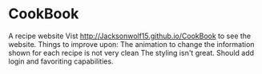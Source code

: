 # CookBook
A recipe website
Vist http://Jacksonwolf15.github.io/CookBook to see the website.
Things to improve upon:
The animation to change the information shown for each recipe is not very clean
The styling isn't great. Should add login and favoriting capabilities.
